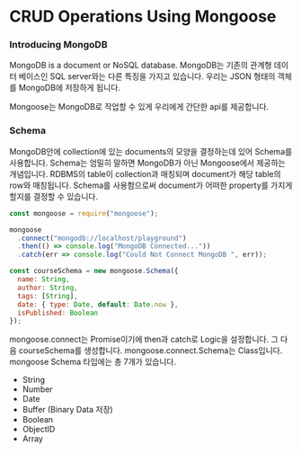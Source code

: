 # CRUD Operations Using Mongoose

### Introducing MongoDB

MongoDB is a document or NoSQL database. MongoDB는 기존의 관계형 데이터 베이스인 SQL server와는 다른 특징을 가지고 있습니다. 우리는 JSON 형태의 객체를 MongoDB에 저장하게 됩니다.

Mongoose는 MongoDB로 작업할 수 있게 우리에게 간단한 api를 제공합니다.

### Schema

MongoDB안에 collection에 있는 documents의 모양을 결정하는데 있어 Schema를 사용합니다. Schema는 엄밀히 말하면 MongoDB가 아닌 Mongoose에서 제공하는 개념입니다. RDBMS의 table이 collection과 매칭되며 document가 해당 table의 row와 매칭됩니다. Schema를 사용함으로써 document가 어떠한 property를 가지게 할지를 결정할 수 있습니다.

```javascript
const mongoose = require("mongoose");

mongoose
  .connect("mongodb://localhost/playground")
  .then(() => console.log("MongoDB Connected..."))
  .catch(err => console.log("Could Not Connect MongoDB ", err));

const courseSchema = new mongoose.Schema({
  name: String,
  author: String,
  tags: [String],
  date: { type: Date, default: Date.now },
  isPublished: Boolean
});
```

mongoose.connect는 Promise이기에 then과 catch로 Logic을 설정합니다. 그 다음 courseSchema를 생성합니다. mongoose.connect.Schema는 Class입니다. mongoose Schema 타입에는 총 7개가 있습니다.

- String
- Number
- Date
- Buffer (Binary Data 저장)
- Boolean
- ObjectID
- Array

